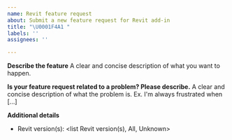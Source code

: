 ```yaml
---
name: Revit feature request
about: Submit a new feature request for Revit add-in
title: "\U0001F4A1 "
labels: ''
assignees: ''

---
```


**Describe the feature**
A clear and concise description of what you want to happen.

**Is your feature request related to a problem? Please describe.**
A clear and concise description of what the problem is. Ex. I'm always frustrated when [...]

**Additional details**
- Revit version(s): <list Revit version(s), All, Unknown>
